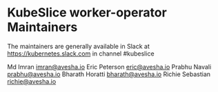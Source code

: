 # KubeSlice worker-operator Maintainers 
The maintainers are generally available in Slack at https://kubernetes.slack.com in channel #kubeslice

Md Imran imran@avesha.io
Eric Peterson eric@avesha.io
Prabhu Navali prabhu@avesha.io
Bharath Horatti bharath@avesha.io
Richie Sebastian richie@avesha.io
